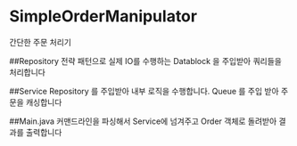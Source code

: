 # SimpleOrderManipulator
간단한 주문 처리기

##Repository
전략 패턴으로 실제 IO를 수행하는 Datablock 을 주입받아 쿼리들을 처리합니다

##Service
Repository 를 주입받아 내부 로직을 수행합니다.
Queue 를 주입 받아 주문을 캐싱합니다

##Main.java
커맨드라인을 파싱해서 Service에 넘겨주고 Order 객체로 돌려받아 결과를 출력합니다



